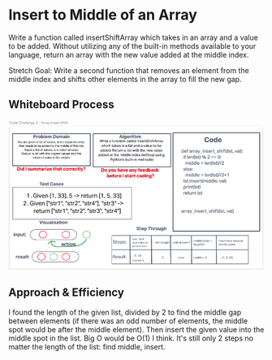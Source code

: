 # Insert to Middle of an Array
Write a function called insertShiftArray which takes in an array and a value to be added.
Without utilizing any of the built-in methods available to your language, return an array
with the new value added at the middle index.

Stretch Goal:
Write a second function that removes an element from the middle index and shifts other
elements in the array to fill the new gap.

## Whiteboard Process
![Array-Insert-Shift Whiteboard](array_insert_shift.png)

## Approach & Efficiency
I found the length of the given list, divided by 2 to find the middle gap between elements
(if there was an odd number of elements, the middle spot would be after the middle element).
Then insert the given value into the middle spot in the list.
Big O would be O(1) I think. It's still only 2 steps no matter the length of the list: find middle, insert.
